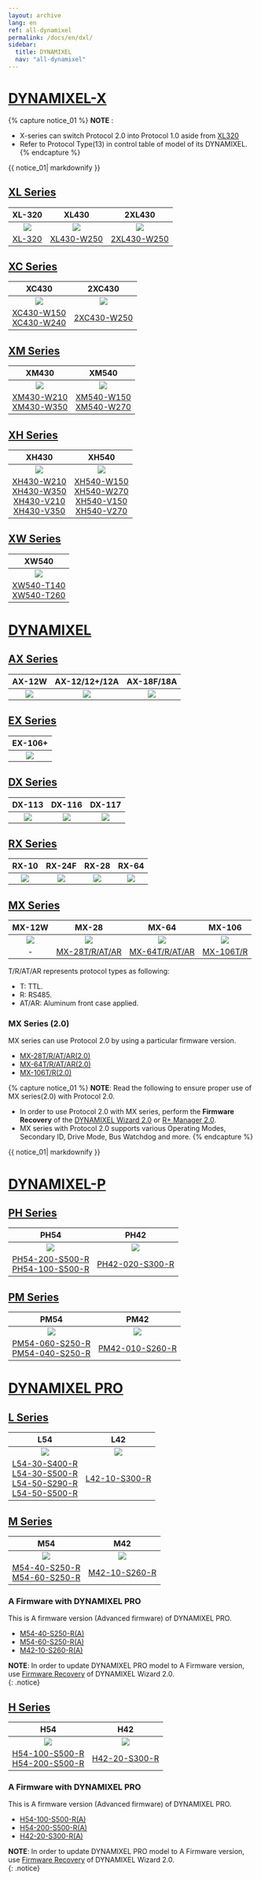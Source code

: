 ```yaml
---
layout: archive
lang: en
ref: all-dynamixel
permalink: /docs/en/dxl/
sidebar:
  title: DYNAMIXEL
  nav: "all-dynamixel"
---
```


# [DYNAMIXEL-X](#DYNAMIXEL-x)

{% capture notice_01 %}
**NOTE** :

- X-series can switch Protocol 2.0 into Protocol 1.0 aside from [XL320](/docs/en/dxl/x/xl320/)
- Refer to Protocol Type(13) in control table of model of its DYNAMIXEL.
{% endcapture %}
<div class="notice">{{ notice_01| markdownify }}</div>

## [XL Series](#xl-series)

|                    XL-320                   |                      XL430                      |                    2XL430                        |
|:-------------------------------------------:|:-----------------------------------------------:|:------------------------------------------------:|
| ![](/assets/images/dxl/x/xl320_product.jpg) | ![](/assets/images/dxl/x/xl430_product_new.png) | ![](/assets/images/dxl/x/2xl/2xl430_product.png) |
|       [XL-320](/docs/en/dxl/x/xl320/)       |    [XL430-W250](/docs/en/dxl/x/xl430-w250/)     |    [2XL430-W250](/docs/en/dxl/x/2xl430-w250/)    |


## [XC Series](#xc-series)

|                                        XC430                                         |                      2XC430                      |
|:------------------------------------------------------------------------------------:|:------------------------------------------------:|
|                     ![](/assets/images/dxl/x/xc430_product.png)                      | ![](/assets/images/dxl/x/2xc/2xc430_product.png) |
| [XC430-W150](/docs/en/dxl/x/xc430-w150/)<br>[XC430-W240](/docs/en/dxl/x/xc430-w240/) |    [2XC430-W250](/docs/en/dxl/x/2xc430-w250/)    |

## [XM Series](#xm-series)

|                                        XM430                                         |                                        XM540                                         |
|:------------------------------------------------------------------------------------:|:------------------------------------------------------------------------------------:|
|                    ![](/assets/images/dxl/x/x_series_product.png)                    |                  ![](/assets/images/dxl/x/x540-series_product.png)                   |
| [XM430-W210](/docs/en/dxl/x/xm430-w210/)<br>[XM430-W350](/docs/en/dxl/x/xm430-w350/) | [XM540-W150](/docs/en/dxl/x/xm540-w150/)<br>[XM540-W270](/docs/en/dxl/x/xm540-w270/) |

## [XH Series](#xh-series)

|                                                                                    XH430                                                                                     |                                                                                    XH540                                                                                     |
|:----------------------------------------------------------------------------------------------------------------------------------------------------------------------------:|:----------------------------------------------------------------------------------------------------------------------------------------------------------------------------:|
|                                                                ![](/assets/images/dxl/x/x_series_product.png)                                                                |                                                              ![](/assets/images/dxl/x/x540-series_product.png)                                                               |
| [XH430-W210](/docs/en/dxl/x/xh430-w210/)<br>[XH430-W350](/docs/en/dxl/x/xh430-w350/)<br>[XH430-V210](/docs/en/dxl/x/xh430-v210/)<br>[XH430-V350](/docs/en/dxl/x/xh430-v350/) | [XH540-W150](/docs/en/dxl/x/xh540-w150/)<br>[XH540-W270](/docs/en/dxl/x/xh540-w270/)<br>[XH540-V150](/docs/en/dxl/x/xh540-v150/)<br>[XH540-V270](/docs/en/dxl/x/xh540-v270/) |

## [XW Series](#xw-series)

|                                        XW540                                         |
|:------------------------------------------------------------------------------------:|
|                ![](/assets/images/dxl/x/xw/xw540-series_product.png)                 |
| [XW540-T140](/docs/en/dxl/x/xw540-t140/)<br>[XW540-T260](/docs/en/dxl/x/xw540-t260/) |

# [DYNAMIXEL ](#DYNAMIXEL-)

## [AX Series](#ax-series)

|                                  AX-12W                                  |                              AX-12/12+/12A                               |                                AX-18F/18A                                |
|:------------------------------------------------------------------------:|:------------------------------------------------------------------------:|:------------------------------------------------------------------------:|
| [![](/assets/images/dxl/ax/ax-12w_product.jpg)](/docs/en/dxl/ax/ax-12w/) | [![](/assets/images/dxl/ax/ax-12a_product.png)](/docs/en/dxl/ax/ax-12a/) | [![](/assets/images/dxl/ax/ax-18a_product.png)](/docs/en/dxl/ax/ax-18a/) |

## [EX Series](#ex-series)

|                                  EX-106+                                  |
|:-------------------------------------------------------------------------:|
| [![](/assets/images/dxl/ex/ex-106_product.png)](/docs/en/dxl/ex/ex-106+/) |

## [DX Series](#dx-series)

|                                  DX-113                                  |                                  DX-116                                  |                                  DX-117                                  |
|:------------------------------------------------------------------------:|:------------------------------------------------------------------------:|:------------------------------------------------------------------------:|
| [![](/assets/images/dxl/dx/dx-113_product.png)](/docs/en/dxl/dx/dx-113/) | [![](/assets/images/dxl/dx/dx-116_product.png)](/docs/en/dxl/dx/dx-116/) | [![](/assets/images/dxl/dx/dx-117_product.png)](/docs/en/dxl/dx/dx-117/) |

## [RX Series](#rx-series)

|                                 RX-10                                  |                                  RX-24F                                  |                                 RX-28                                  |                                 RX-64                                  |
|:----------------------------------------------------------------------:|:------------------------------------------------------------------------:|:----------------------------------------------------------------------:|:----------------------------------------------------------------------:|
| [![](/assets/images/dxl/rx/rx-10_product.png)](/docs/en/dxl/rx/rx-10/) | [![](/assets/images/dxl/rx/rx-24f_product.png)](/docs/en/dxl/rx/rx-24f/) | [![](/assets/images/dxl/rx/rx-28_product.png)](/docs/en/dxl/rx/rx-28/) | [![](/assets/images/dxl/rx/rx-64_product.png)](/docs/en/dxl/rx/rx-64/) |

## [MX Series](#mx-series)

|                                 MX-12W                                  |                     MX-28                      |                     MX-64                      |                     MX-106                     |
|:-----------------------------------------------------------------------:|:----------------------------------------------:|:----------------------------------------------:|:----------------------------------------------:|
| [![](/assets/images/dxl/mx/mx-12_product.jpg)](/docs/en/dxl/mx/mx-12w/) | ![](/assets/images/dxl/mx/mx-28ar_product.jpg) | ![](/assets/images/dxl/mx/mx-64ar_product.png) | ![](/assets/images/dxl/mx/mx-106t_product.jpg) |
|                                    -                                    |    [MX-28T/R/AT/AR](/docs/en/dxl/mx/mx-28/)    |    [MX-64T/R/AT/AR](/docs/en/dxl/mx/mx-64/)    |      [MX-106T/R](/docs/en/dxl/mx/mx-106/)      |

T/R/AT/AR represents protocol types as following:

- T: TTL.
- R: RS485.
- AT/AR: Aluminum front case applied.

### MX Series (2.0)

MX series can use Protocol 2.0 by using a particular firmware version.

- [MX-28T/R/AT/AR(2.0)](/docs/en/dxl/mx/mx-28-2/)
- [MX-64T/R/AT/AR(2.0)](/docs/en/dxl/mx/mx-64-2/)
- [MX-106T/R(2.0)](/docs/en/dxl/mx/mx-106-2/)

{% capture notice_01 %}
**NOTE**: Read the following to ensure proper use of MX series(2.0) with Protocol 2.0.
- In order to use Protocol 2.0 with MX series, perform the **Firmware Recovery** of the [DYNAMIXEL Wizard 2.0](/docs/en/software/dynamixel/dynamixel_wizard2/#firmware-recovery) or [R+ Manager 2.0](/docs/en/software/rplus2/manager/#firmware-recovery).
- MX series with Protocol 2.0 supports various Operating Modes, Secondary ID, Drive Mode, Bus Watchdog and more.
{% endcapture %}
<div class="notice">{{ notice_01| markdownify }}</div>

# [DYNAMIXEL-P](#dynamixel-p)

## [PH Series](#ph-series)

|                                                  PH54                                                   |                       PH42                        |
|:-------------------------------------------------------------------------------------------------------:|:-------------------------------------------------:|
|                              ![](/assets/images/dxl/p/ph54-200-s500-r.png)                              |   ![](/assets/images/dxl/p/ph42-020-s300-r.png)   |
| [PH54-200-S500-R](/docs/en/dxl/p/ph54-200-s500-r)<br>[PH54-100-S500-R](/docs/en/dxl/p/ph54-100-s500-r/) | [PH42-020-S300-R](/docs/en/dxl/p/ph42-020-s300-r) |

## [PM Series](#pm-series)

|                                                   PM54                                                   |                        PM42                        |
|:--------------------------------------------------------------------------------------------------------:|:--------------------------------------------------:|
|                              ![](/assets/images/dxl/p/pm54-040-s250-r.png)                               |   ![](/assets/images/dxl/p/pm42-010-s260-r.png)    |
| [PM54-060-S250-R](/docs/en/dxl/p/pm54-060-s250-r/)<br>[PM54-040-S250-R](/docs/en/dxl/p/pm54-040-s250-r/) | [PM42-010-S260-R](/docs/en/dxl/p/pm42-010-s260-r/) |

# [DYNAMIXEL PRO](#DYNAMIXEL-pro)

## [L Series](#l-series)

|                                                                                                     L54                                                                                                      |                          L42                          |
|:------------------------------------------------------------------------------------------------------------------------------------------------------------------------------------------------------------:|:-----------------------------------------------------:|
|                                                                            ![](/assets/images/dxl/pro/h54-100-s500-r_product.jpg)                                                                            | ![](/assets/images/dxl/pro/m42-10-s260-r_product.jpg) |
| [L54-30-S400-R](/docs/en/dxl/pro/l54-30-s400-r/)<br>[L54-30-S500-R](/docs/en/dxl/pro/l54-30-s500-r/)<br>[L54-50-S290-R](/docs/en/dxl/pro/l54-50-s290-r/)<br>[L54-50-S500-R](/docs/en/dxl/pro/l54-50-s500-r/) |   [L42-10-S300-R](/docs/en/dxl/pro/l42-10-s300-r/)    |

## [M Series](#m-series)

|                                                 M54                                                  |                          M42                          |
|:----------------------------------------------------------------------------------------------------:|:-----------------------------------------------------:|
|                        ![](/assets/images/dxl/pro/h54-200-s500-r_product.jpg)                        | ![](/assets/images/dxl/pro/m42-10-s260-r_product.jpg) |
| [M54-40-S250-R](/docs/en/dxl/pro/m54-40-s250-r/)<br>[M54-60-S250-R](/docs/en/dxl/pro/m54-60-s250-r/) |   [M42-10-S260-R](/docs/en/dxl/pro/m42-10-s260-r/)    |

### A Firmware with DYNAMIXEL PRO

This is A firmware version (Advanced firmware) of DYNAMIXEL PRO.

- [M54-40-S250-R(A)](/docs/en/dxl/pro/m54-40-s250-ra/)
- [M54-60-S250-R(A)](/docs/en/dxl/pro/m54-60-s250-ra/)
- [M42-10-S260-R(A)](/docs/en/dxl/pro/m42-10-s260-ra/)

**NOTE**: In order to update DYNAMIXEL PRO model to A Firmware version, use [Firmware Recovery](/docs/en/software/dynamixel/dynamixel_wizard2/#firmware-recovery) of DYNAMIXEL Wizard 2.0.  
{: .notice}

## [H Series](#h-series)

|                                                   H54                                                    |                          H42                          |
|:--------------------------------------------------------------------------------------------------------:|:-----------------------------------------------------:|
|                          ![](/assets/images/dxl/pro/h54-200-s500-r_product.jpg)                          | ![](/assets/images/dxl/pro/h42-20-s300-r_product.jpg) |
| [H54-100-S500-R](/docs/en/dxl/pro/h54-100-s500-r/)<br>[H54-200-S500-R](/docs/en/dxl/pro/h54-200-s500-r/) |   [H42-20-S300-R](/docs/en/dxl/pro/h42-20-s300-r/)    |

### A Firmware with DYNAMIXEL PRO

This is A firmware version (Advanced firmware) of DYNAMIXEL PRO.

- [H54-100-S500-R(A)](/docs/en/dxl/pro/h54-100-s500-ra/)
- [H54-200-S500-R(A)](/docs/en/dxl/pro/h54-200-s500-ra/)
- [H42-20-S300-R(A)](/docs/en/dxl/pro/h42-20-s300-ra/)

**NOTE**: In order to update DYNAMIXEL PRO model to A Firmware version, use [Firmware Recovery](/docs/en/software/dynamixel/dynamixel_wizard2/#firmware-recovery) of DYNAMIXEL Wizard 2.0.  
{: .notice}
